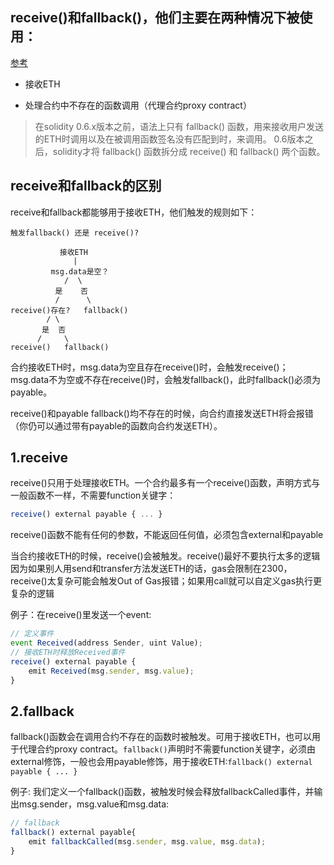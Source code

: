 ## receive()和fallback()，他们主要在两种情况下被使用：
[参考](https://www.wtf.academy/docs/solidity-102/Fallback/)

* 接收ETH

* 处理合约中不存在的函数调用（代理合约proxy contract）

> 在solidity 0.6.x版本之前，语法上只有 fallback() 函数，用来接收用户发送的ETH时调用以及在被调用函数签名没有匹配到时，来调用。 0.6版本之后，solidity才将 fallback() 函数拆分成 receive() 和 fallback() 两个函数。

## receive和fallback的区别
receive和fallback都能够用于接收ETH，他们触发的规则如下：

```
触发fallback() 还是 receive()?

           接收ETH
              |
         msg.data是空？
            /  \
          是    否
          /      \
receive()存在?   fallback()
        / \
       是  否
      /     \
receive()   fallback()
```

合约接收ETH时，msg.data为空且存在receive()时，会触发receive()；msg.data不为空或不存在receive()时，会触发fallback()，此时fallback()必须为payable。

receive()和payable fallback()均不存在的时候，向合约直接发送ETH将会报错（你仍可以通过带有payable的函数向合约发送ETH）。


## 1.receive
receive()只用于处理接收ETH。一个合约最多有一个receive()函数，声明方式与一般函数不一样，不需要function关键字：

```js
receive() external payable { ... }
```

receive()函数不能有任何的参数，不能返回任何值，必须包含external和payable

当合约接收ETH的时候，receive()会被触发。receive()最好不要执行太多的逻辑因为如果别人用send和transfer方法发送ETH的话，gas会限制在2300，receive()太复杂可能会触发Out of Gas报错；如果用call就可以自定义gas执行更复杂的逻辑

例子：在receive()里发送一个event:

```js
// 定义事件
event Received(address Sender, uint Value);
// 接收ETH时释放Received事件
receive() external payable {
    emit Received(msg.sender, msg.value);
}
```

## 2.fallback
fallback()函数会在调用合约不存在的函数时被触发。可用于接收ETH，也可以用于代理合约proxy contract。`fallback()`声明时不需要function关键字，必须由external修饰，一般也会用payable修饰，用于接收ETH:`fallback() external payable { ... }`

例子:
我们定义一个fallback()函数，被触发时候会释放fallbackCalled事件，并输出msg.sender，msg.value和msg.data:

```js
// fallback
fallback() external payable{
    emit fallbackCalled(msg.sender, msg.value, msg.data);
}
```
